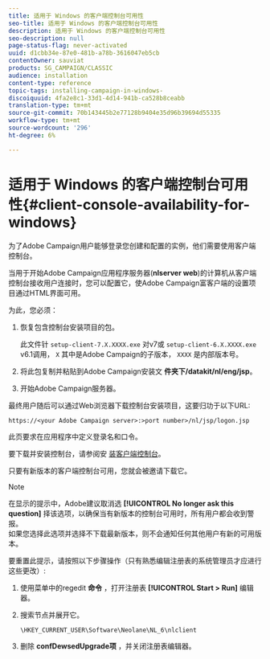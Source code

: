 ```yaml
---
title: 适用于 Windows 的客户端控制台可用性
seo-title: 适用于 Windows 的客户端控制台可用性
description: 适用于 Windows 的客户端控制台可用性
seo-description: null
page-status-flag: never-activated
uuid: d1cbb34e-87e0-481b-a78b-3616047eb5cb
contentOwner: sauviat
products: SG_CAMPAIGN/CLASSIC
audience: installation
content-type: reference
topic-tags: installing-campaign-in-windows-
discoiquuid: 4fa2e8c1-33d1-4d14-941b-ca528b8ceabb
translation-type: tm+mt
source-git-commit: 70b143445b2e77128b9404e35d96b39694d55335
workflow-type: tm+mt
source-wordcount: '296'
ht-degree: 6%

---
```



# 适用于 Windows 的客户端控制台可用性{#client-console-availability-for-windows}

为了Adobe Campaign用户能够登录您创建和配置的实例，他们需要使用客户端控制台。

当用于开始Adobe Campaign应用程序服务器(**nlserver web**)的计算机从客户端控制台接收用户连接时，您可以配置它，使Adobe Campaign富客户端的设置项目通过HTML界面可用。

为此，您必须：

1. 恢复包含控制台安装项目的包。

   此文件针 `setup-client-7.X.XXXX.exe` 对v7或 `setup-client-6.X.XXXX.exe` v6.1调用， `X` 其中是Adobe Campaign的子版本， `XXXX` 是内部版本号。

1. 将此包复制并粘贴到Adobe Campaign安装文 **件夹下/datakit/nl/eng/jsp**。
1. 开始Adobe Campaign服务器。

最终用户随后可以通过Web浏览器下载控制台安装项目，这要归功于以下URL:

```
https://<your Adobe Campaign server>:>port number>/nl/jsp/logon.jsp
```

此页要求在应用程序中定义登录名和口令。

要下载并安装控制台，请参阅安 [装客户端控制台](../../installation/using/installing-the-client-console.md)。

只要有新版本的客户端控制台可用，您就会被邀请下载它。

>[!NOTE]
>
>在显示的提示中，Adobe建议取消选 **[!UICONTROL No longer ask this question]** 择该选项，以确保当有新版本的控制台可用时，所有用户都会收到警报。\
>如果您选择此选项并选择不下载最新版本，则不会通知任何其他用户有新的可用版本。

要重置此提示，请按照以下步骤操作（只有熟悉编辑注册表的系统管理员才应进行这些更改）:

1. 使用菜单中的regedit **命令** ，打开注册表 **[!UICONTROL Start > Run]** 编辑器。
1. 搜索节点并展开它。

   ```
   \HKEY_CURRENT_USER\Software\Neolane\NL_6\nlclient
   ```

1. 删除 **confDewsedUpgrade项** ，并关闭注册表编辑器。

